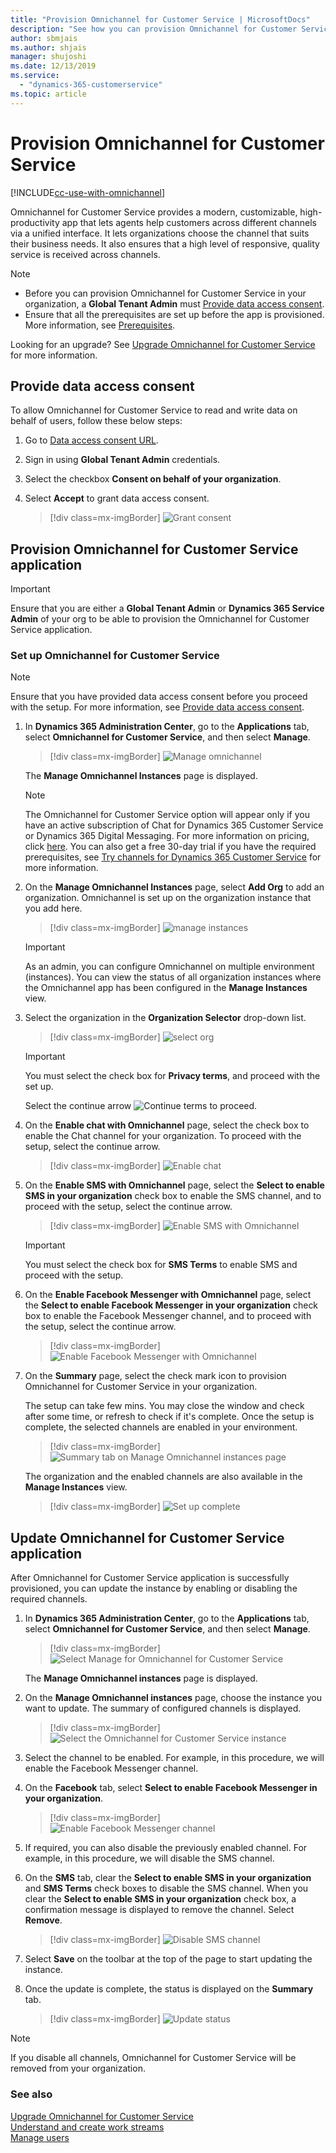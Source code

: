 ```yaml
---
title: "Provision Omnichannel for Customer Service | MicrosoftDocs"
description: "See how you can provision Omnichannel for Customer Service"
author: sbmjais
ms.author: shjais
manager: shujoshi
ms.date: 12/13/2019
ms.service: 
  - "dynamics-365-customerservice"
ms.topic: article
---
```


# Provision Omnichannel for Customer Service

[!INCLUDE[cc-use-with-omnichannel](../../includes/cc-use-with-omnichannel.md)]

Omnichannel for Customer Service provides a modern, customizable, high-productivity app that lets agents help customers across different channels via a unified interface. It lets organizations choose the channel that suits their business needs. It also ensures that a high level of responsive, quality service is received across channels.

> [!NOTE]
> - Before you can provision Omnichannel for Customer Service in your organization, a **Global Tenant Admin** must [Provide data access consent](#provide-data-access-consent).
> - Ensure that all the prerequisites are set up before the app is provisioned. More information, see [Prerequisites](../system-requirements-omnichannel.md#prerequisites). 

Looking for an upgrade? See [Upgrade Omnichannel for Customer Service](upgrade-omnichannel.md) for more information.

## Provide data access consent

To allow Omnichannel for Customer Service to read and write data on behalf of users, follow these below steps:

1. Go to [Data access consent URL](https://go.microsoft.com/fwlink/?linkid=2070932).
2. Sign in using **Global Tenant Admin** credentials.
3. Select the checkbox **Consent on behalf of your organization**.
4. Select **Accept** to grant data access consent.

    > [!div class=mx-imgBorder]
    > ![Grant consent](../media/data-consent.png)


## Provision Omnichannel for Customer Service application

> [!IMPORTANT]
> Ensure that you are either a **Global Tenant Admin** or **Dynamics 365 Service Admin** of your org to be able to provision the Omnichannel for Customer Service application.

### Set up Omnichannel for Customer Service

> [!NOTE]
> Ensure that you have provided data access consent before you proceed with the setup. For more information, see [Provide data access consent](#provide-data-access-consent).

1. In **Dynamics 365 Administration Center**, go to the **Applications** tab, select **Omnichannel for Customer Service**, and then select **Manage**.
      
    > [!div class=mx-imgBorder]
    > ![Manage omnichannel](../media/manage-oc.png)

    The **Manage Omnichannel Instances** page is displayed.

    > [!NOTE]
    > The Omnichannel for Customer Service option will appear only if you have an active subscription of Chat for Dynamics 365 Customer Service or Dynamics 365 Digital Messaging. For more information on pricing, click [here](https://dynamics.microsoft.com/en-us/customer-service/overview/#pricing). You can also get a free 30-day trial if you have the required prerequisites, see [Try channels for Dynamics 365 Customer Service](../try-channels.md) for more information.

2. On the **Manage Omnichannel Instances** page, select **Add Org** to add an organization. Omnichannel is set up on the organization instance that you add here.
   
    > [!div class=mx-imgBorder]
    > ![manage instances](../media/manage-instances.png)

    > [!IMPORTANT]
    > As an admin, you can configure Omnichannel on multiple environment (instances). You can view the status of all organization instances where the Omnichannel app has been configured in the **Manage Instances** view.

3. Select the organization in the **Organization Selector** drop-down list. 

    > [!div class=mx-imgBorder]
    > ![select org](../media/select-org.png)

    > [!IMPORTANT]
    > You must select the check box for **Privacy terms**, and proceed with the set up.
      
    Select the continue arrow ![Continue terms](../media/continue-arrow.png) to proceed.

4. On the **Enable chat with Omnichannel** page, select the check box to enable the Chat channel for your organization. To proceed with the setup, select the continue arrow.

    > [!div class=mx-imgBorder]
    > ![Enable chat](../media/enable-chat.png)

5. On the **Enable SMS with Omnichannel** page, select the **Select to enable SMS in your organization** check box to enable the SMS channel, and to proceed with the setup, select the continue arrow.

    > [!div class=mx-imgBorder]
    > ![Enable SMS with Omnichannel](../media/enable-sms-with-omnichannel.png "Enable SMS with Omnichannel")

    > [!IMPORTANT]
    > You must select the check box for **SMS Terms** to enable SMS and proceed with the setup.

6. On the **Enable Facebook Messenger with Omnichannel** page, select the **Select to enable Facebook Messenger in your organization** check box to enable the Facebook Messenger channel, and to proceed with the setup, select the continue arrow.

    > [!div class=mx-imgBorder]
    > ![Enable Facebook Messenger with Omnichannel](../media/enable-facebook.png "Enable Facebook Messenger with Omnichannel")

7. On the **Summary** page, select the check mark icon to provision Omnichannel for Customer Service in your organization.

    The setup can take few mins. You may close the window and check after some time, or refresh to check if it's complete. Once the setup is complete, the selected channels are enabled in your environment.

    > [!div class=mx-imgBorder]
    > ![Summary tab on Manage Omnichannel instances page](../media/manage-omnichannel-summary.png "Summary tab on Manage Omnichannel instances page")
    
    The organization and the enabled channels are also available in the **Manage Instances** view.

    > [!div class=mx-imgBorder]
    > ![Set up complete](../media/install-complete.png)


## Update Omnichannel for Customer Service application

After Omnichannel for Customer Service application is successfully provisioned, you can update the instance by enabling or disabling the required channels.

1.	In **Dynamics 365 Administration Center**, go to the **Applications** tab, select **Omnichannel for Customer Service**, and then select **Manage**.
 
    > [!div class=mx-imgBorder]
    > ![Select Manage for Omnichannel for Customer Service](../media/update-oc.png "Select Manage for Omnichannel for Customer Service")

    The **Manage Omnichannel instances** page is displayed.

2.	On the **Manage Omnichannel instances** page, choose the instance you want to update. The summary of configured channels is displayed.

    > [!div class=mx-imgBorder]
    > ![Select the Omnichannel for Customer Service instance](../media/select-oc-instance.png "Select the Omnichannel for Customer Service instance")

3. Select the channel to be enabled. For example, in this procedure, we will enable the Facebook Messenger channel.

4. On the **Facebook** tab, select **Select to enable Facebook Messenger in your organization**.

    > [!div class=mx-imgBorder]
    > ![Enable Facebook Messenger channel](../media/enable-fb-channel.png "Enable Facebook Messenger channel")

5. If required, you can also disable the previously enabled channel. For example, in this procedure, we will disable the SMS channel. 

6. On the **SMS** tab, clear the **Select to enable SMS in your organization** and **SMS Terms** check boxes to disable the SMS channel. When you clear the **Select to enable SMS in your organization** check box, a confirmation message is displayed to remove the channel. Select **Remove**.

    > [!div class=mx-imgBorder]
    > ![Disable SMS channel](../media/disable-sms-channel.png "Disable SMS channel")

7. Select **Save** on the toolbar at the top of the page to start updating the instance.

8. Once the update is complete, the status is displayed on the **Summary** tab.

    > [!div class=mx-imgBorder]
    > ![Update status](../media/update-oc-complete.png "Update status")

> [!NOTE]
> If you disable all channels, Omnichannel for Customer Service will be removed from your organization.


### See also

[Upgrade Omnichannel for Customer Service](upgrade-omnichannel.md)<br>
[Understand and create work streams](work-streams-introduction.md)<br>
[Manage users](users-user-profiles.md)
